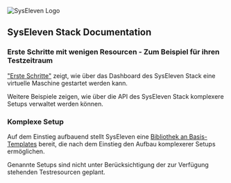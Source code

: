 ![SysEleven Logo](img/stacklogo.svg)
## SysEleven Stack Documentation

### Erste Schritte mit wenigen Resourcen - Zum Beispiel für ihren Testzeitraum

["Erste Schritte"](tutorials/01-firststeps.md) zeigt, wie über das Dashboard des SysEleven Stack eine virtuelle Maschine gestartet werden kann.

Weitere Beispiele zeigen, wie über die API des SysEleven Stack komplexere Setups verwaltet werden können. 

### Komplexe Setup

Auf dem Einstieg aufbauend stellt SysEleven eine [Bibliothek an Basis-Templates](https://github.com/syseleven/heattemplates-examples) bereit, die nach dem Einstieg den Aufbau komplexerer Setups ermöglichen.

Genannte Setups sind nicht unter Berücksichtigung der zur Verfügung stehenden Testresourcen geplant.

